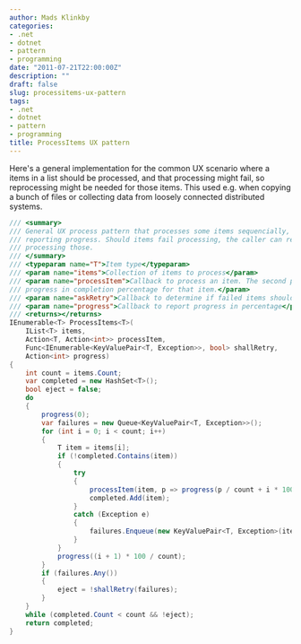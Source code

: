 ```yaml
---
author: Mads Klinkby
categories:
- .net
- dotnet
- pattern
- programming
date: "2011-07-21T22:00:00Z"
description: ""
draft: false
slug: processitems-ux-pattern
tags:
- .net
- dotnet
- pattern
- programming
title: ProcessItems UX pattern
---
```



Here's a general implementation for the common UX scenario where a items in a list should be processed, and that processing might fail, so reprocessing might be needed for those items. This used e.g. when copying a bunch of files or collecting data from loosely connected distributed systems.   

```C#
/// <summary>
/// General UX process pattern that processes some items sequencially, while
/// reporting progress. Should items fail processing, the caller can retry
/// processing those.
/// </summary>
/// <typeparam name="T">Item type</typeparam>
/// <param name="items">Collection of items to process</param>
/// <param name="processItem">Callback to process an item. The second parameter is for reporting 
/// progress in completion percentage for that item.</param>
/// <param name="askRetry">Callback to determine if failed items should be reprocessed</param>
/// <param name="progress">Callback to report progress in percentage</param>
/// <returns></returns>
IEnumerable<T> ProcessItems<T>(
    IList<T> items,
    Action<T, Action<int>> processItem,
    Func<IEnumerable<KeyValuePair<T, Exception>>, bool> shallRetry,
    Action<int> progress)
{
    int count = items.Count;
    var completed = new HashSet<T>();
    bool eject = false;
    do
    {
        progress(0);
        var failures = new Queue<KeyValuePair<T, Exception>>();
        for (int i = 0; i < count; i++)
        {
            T item = items[i];
            if (!completed.Contains(item))
            {
                try
                {
                    processItem(item, p => progress(p / count + i * 100 / count));
                    completed.Add(item);
                }
                catch (Exception e)
                {
                    failures.Enqueue(new KeyValuePair<T, Exception>(item, e));
                }
            }
            progress((i + 1) * 100 / count);
        }
        if (failures.Any())
        {
            eject = !shallRetry(failures);
        }
    }
    while (completed.Count < count && !eject);
    return completed;
}
```


